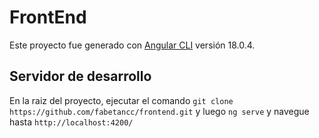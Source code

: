 # FrontEnd

Este proyecto fue generado con [Angular CLI](https://github.com/angular/angular-cli) versión 18.0.4.

## Servidor de desarrollo

En la raiz del proyecto, ejecutar el comando `git clone https://github.com/fabetancc/frontend.git` y luego `ng serve` y navegue hasta `http://localhost:4200/`